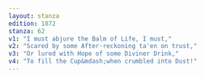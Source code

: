 ```yaml
---
layout: stanza
edition: 1872
stanza: 62
v1: "I must abjure the Balm of Life, I must,"
v2: "Scared by some After-reckoning ta'en on trust,"
v3: "Or lured with Hope of some Diviner Drink,"
v4: "To fill the Cup&mdash;when crumbled into Dust!"
---
```

